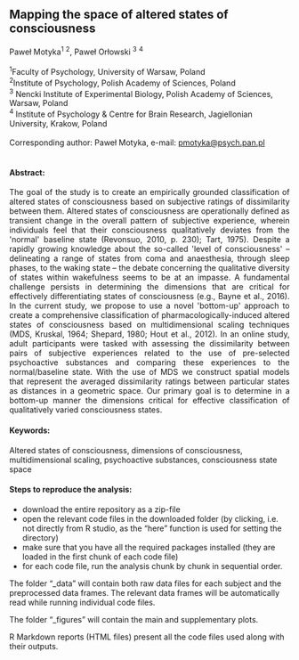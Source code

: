 ## Mapping the space of altered states of consciousness

Paweł Motyka<sup>1</sup> <sup>2</sup>, Paweł Orłowski <sup>3</sup> <sup>4</sup>
<br/>
<br/>
<sup>1</sup>Faculty of Psychology, University of Warsaw, Poland <br/>
<sup>2</sup>Institute of Psychology, Polish Academy of Sciences, Poland <br/>
<sup>3</sup> Nencki Institute of Experimental Biology, Polish Academy of Sciences, Warsaw, Poland <br/>
<sup>4</sup> Institute of Psychology & Centre for Brain Research, Jagiellonian University, Krakow, Poland <br/>
<br/>
Corresponding author: Paweł Motyka, e-mail: pmotyka@psych.pan.pl 
<br/>
<br/>


#### Abstract:
<p align=" justify"> The goal of the study is to create an empirically grounded classification of altered states of consciousness based on subjective ratings of dissimilarity between them. Altered states of consciousness are operationally defined as transient change in the overall pattern of subjective experience, wherein individuals feel that their consciousness qualitatively deviates from the 'normal' baseline state (Revonsuo, 2010, p. 230); Tart, 1975). Despite a rapidly growing knowledge about the so-called 'level of consciousness' – delineating a range of states from coma and anaesthesia, through sleep phases, to the waking state – the debate concerning the qualitative diversity of states within wakefulness seems to be at an impasse. A fundamental challenge persists in determining the dimensions that are critical for effectively differentiating states of consciousness (e.g., Bayne et al., 2016). In the current study, we propose to use a novel 'bottom-up' approach to create a comprehensive classification of pharmacologically-induced altered states of consciousness based on multidimensional scaling techniques (MDS, Kruskal, 1964; Shepard, 1980; Hout et al., 2012). In an online study, adult participants were tasked with assessing the dissimilarity between pairs of subjective experiences related to the use of pre-selected psychoactive substances and comparing these experiences to the normal/baseline state. With the use of MDS we construct spatial models that represent the averaged dissimilarity ratings between particular states as distances in a geometric space. Our primary goal is to determine in a bottom-up manner the dimensions critical for effective classification of qualitatively varied consciousness states.
 </p>

#### Keywords: 
Altered states of consciousness, dimensions of consciousness, multidimensional scaling, psychoactive substances, consciousness state space

#### Steps to reproduce the analysis:
- download the entire repository as a zip-file 
- open the relevant code files in the downloaded folder (by clicking, i.e. not directly from R studio, as the “here” function is used for setting the directory)
- make sure that you have all the required packages installed (they are loaded in the first chunk of each code file)
- for each code file, run the analysis chunk by chunk in sequential order.

The folder “_data” will contain both raw data files for each subject and the preprocessed data frames. The relevant data frames will be automatically read while running individual code files.

The folder “_figures” will contain the main and supplementary plots.

R Markdown reports (HTML files) present all the code files used along with their outputs.



